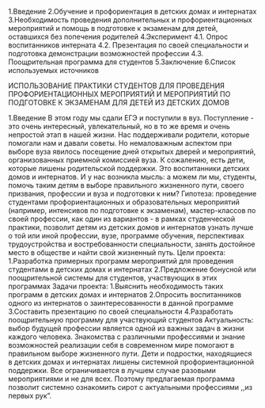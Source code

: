 1.Введение
2.Обучение и профориентация в детских домах и интернатах
3.Необходимость проведения дополнительных и профориентационных мероприятий и помощь в подготовке к экзаменам для детей, оставшихся без попечения родителей
4.Эксперимент
4.1.	Опрос воспитанников интерната
4.2.	 Презентация по своей специальности и подготовка демонстрации возможностей профессии
4.3.	Поощрительная программа для студентов
5.Заключение
6.Список используемых источников















ИСПОЛЬЗОВАНИЕ ПРАКТИКИ СТУДЕНТОВ ДЛЯ ПРОВЕДЕНИЯ ПРОФОРИЕНТАЦИОННЫХ МЕРОПРИЯТИЙ И МЕРОПРИЯТИЙ ПО ПОДГОТОВКЕ К ЭКЗАМЕНАМ ДЛЯ ДЕТЕЙ ИЗ ДЕТСКИХ ДОМОВ


1.Введение
В этом году мы сдали ЕГЭ и поступили в вуз. Поступление - это очень интересный, увлекательный, но в то же время и очень непростой этап в нашей жизни. Нас поддерживали родители, которые помогали нам и давали советы. Но немаловажным аспектом при выборе вуза явилось посещение дней открытых дверей и мероприятий, организованных приемной комиссией вуза. К сожалению, есть дети, которые лишены родительской поддержки. Это воспитанники детских домов и интернатов. И у нас возникла мысль: а можем ли мы, студенты, помочь таким детям в выборе правильного жизненного пути, своего призвания, профессии и вуза и подготовки к ним?
Гипотеза: проведение студентами профориентационных и образовательных мероприятий (например, интенсивов по подготовке к экзаменам), мастер-классов по своей профессии, как один из вариантов - в рамках студенческой практики, позволит детям из детских домов и интернатов узнать лучше о той или иной профессии, вузе, программе обучения, перспективах трудоустройства и востребованности специальности, занять достойное место в обществе и найти свой жизненный путь.
Цели проекта:
1.Разработка примерных программ мероприятий для проведения студентами в детских домах и интернатах
2.Предложение бонусной или поощрительной системы для студентов, участвующих в этих программах
Задачи проекта:
1.Выяснить необходимость таких программ в детских домах и интернатов
2.Опросить воспитанников одного из интернатов о заинтересованности в данной программе
3.Составить презентацию по своей специальности
4.Разработать поощрительную программу для участвующий студентов
Актуальность: выбор будущей профессии является одной из важных задач в жизни каждого человека. Знакомства с различными профессиями и знание возможностей реализации себя в современном мире помогают в правильном выборе жизненного пути. Дети и подростки, находящиеся в детских домах и интернатах лишены системной профориентационной поддержки. Все ограничивается в лучшем случае разовыми мероприятиями и не для всех. Поэтому предлагаемая программа позволит системно ознакомить сирот с  актуальными профессиями ,,из первых рук”.
